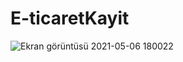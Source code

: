# E-ticaretKayit

![Ekran görüntüsü 2021-05-06 180022](https://user-images.githubusercontent.com/77546907/117322218-7a975e80-ae96-11eb-947c-ef7b60cb6d8e.png)
